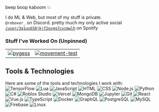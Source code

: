 beep boop kaboom 💥


I do ML & Web, but most of my stuff is private.
<br>
`@roboxer_` on Discord. pretty much my only active social
<br>
[`/user/3q1uv658jkjf2ovgg7cvcmwlh`](https://open.spotify.com/user/3q1uv658jkjf2ovgg7cvcmwlh) on Spotify

### Stuff I've Worked On (Unpinned)
<table align="center">
  <tr>
    <td>
      <a href="https://github.com/CraftyRyte/pygess">
        <img src="https://github-readme-stats.vercel.app/api/pin/?username=CraftyRyte&repo=pygess" alt="pygess"/>
      </a>
    </td>
  <td>
      <a href="https://github.com/zeusssz/movement-test">
        <img src="https://github-readme-stats.vercel.app/api/pin/?username=zeusssz&repo=movement-test" alt="movement-test"/>
      </a>
    </td>
  </tr>
</table>

## Tools & Technologies

Here are some of the tools and technologies I work with:
<br>
![TensorFlow](https://img.shields.io/badge/-TensorFlow-FF6F00?style=flat-square&logo=tensorflow&logoColor=ffffff)
![Lua](https://img.shields.io/badge/-Lua-ffffff?style=flat-square&logo=lua&logoColor=2C2D72)
![JavaScript](https://img.shields.io/badge/-JavaScript-F7DF1E?style=flat-square&logo=javascript&logoColor=000000)
![HTML](https://img.shields.io/badge/-HTML-E34F26?style=flat-square&logo=html5&logoColor=ffffff)
![CSS](https://img.shields.io/badge/-CSS-1572B6?style=flat-square&logo=css3&logoColor=ffffff)
![Node.js](https://img.shields.io/badge/-Node.js-339933?style=flat-square&logo=node.js&logoColor=ffffff)
![Python](https://img.shields.io/badge/-Python-3776AB?style=flat-square&logo=python&logoColor=ffffff)
![C#](https://img.shields.io/badge/-C%23-239120?style=flat-square&logo=c-sharp&logoColor=ffffff)
![Roblox Studio](https://img.shields.io/badge/-Roblox%20Studio-0078D4?style=flat-square&logo=roblox&logoColor=ffffff)
![Vercel](https://img.shields.io/badge/-Vercel-000000?style=flat-square&logo=vercel&logoColor=ffffff)
![MongoDB](https://img.shields.io/badge/-MongoDB-47A248?style=flat-square&logo=mongodb&logoColor=ffffff)
![Jupyter](https://img.shields.io/badge/-Jupyter-F37626?style=flat-square&logo=jupyter&logoColor=ffffff)
![Git](https://img.shields.io/badge/-Git-F05032?style=flat-square&logo=git&logoColor=ffffff)
![React](https://img.shields.io/badge/-React-20232A?style=flat-square&logo=react&logoColor=61DAFB)
![Vue.js](https://img.shields.io/badge/-Vue.js-35495E?style=flat-square&logo=vue.js&logoColor=4FC08D)
![TypeScript](https://img.shields.io/badge/-TypeScript-007ACC?style=flat-square&logo=typescript&logoColor=ffffff)
![Docker](https://img.shields.io/badge/-Docker-2496ED?style=flat-square&logo=docker&logoColor=ffffff)
![GraphQL](https://img.shields.io/badge/-GraphQL-E10098?style=flat-square&logo=graphql&logoColor=ffffff)
![PostgreSQL](https://img.shields.io/badge/-PostgreSQL-336791?style=flat-square&logo=postgresql&logoColor=ffffff)
![MySQL](https://img.shields.io/badge/-MySQL-4479A1?style=flat-square&logo=mysql&logoColor=ffffff)
![Firebase](https://img.shields.io/badge/-Firebase-FF6F00?style=flat-square&logo=firebase&logoColor=ffffff)
![Linux](https://img.shields.io/badge/-Linux-FFFFFF?style=flat-square&logo=linux&logoColor=000000)
